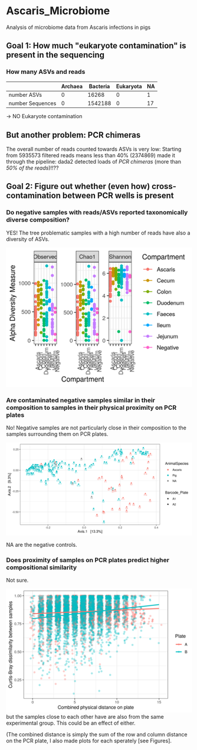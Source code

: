 # Ascaris_Microbiome
Analysis of microbiome data from Ascaris infections in pigs

## Goal 1: How much "eukaryote contamination" is present in the sequencing 

### How many ASVs and reads

|    |Archaea   | Bacteria  |Eukaryota   |  NA |
|---|---|---|---|---|
|number ASVs   | 0  | 16268  |0   |1  |
|number Sequences   | 0  | 1542188  |0   | 17  |
                      
-> NO Eukaryote contamination

## But another problem:  PCR chimeras 

The overall number of reads counted towards ASVs is very low: Starting
from 5935573 filtered reads means less than 40% (2374869) made it
through the pipeline: dada2 detected loads of *PCR chimeras* (more than
*50% of the reads*)!!??

## Goal 2: Figure out whether (even how) cross-contamination between PCR wells is present 

### Do negative samples with reads/ASVs reported taxonomically diverse composition?

YES! The tree problematic samples with a high number of reads have
also a diversity of ASVs.

![See this figure](https://github.com/VictorHJD/Ascaris_Microbiome/blob/master/Figures/Alphadiv_PCoA.png)

### Are contaminated negative samples similar in their composition to samples in their physical proximity on PCR plates

No! Negative samples are not particularly close in their composition to the samples surrounding them on PCR plates. 
 
![See this figure](https://github.com/VictorHJD/Ascaris_Microbiome/blob/master/Figures/Betadiv_PCoA_label.png)

NA are the negative controls.

### Does proximity of samples on PCR plates predict higher compositional similarity

Not sure. 

![This seems to suggest,](https://github.com/VictorHJD/Ascaris_Microbiome/blob/master/Figures/CombiPCR_vs_bray.png) but the samples close to each other have are also from the same experimental group. This could be an effect of either. 

(The combined distance is simply the sum of the row and column distance on the PCR plate, I also made plots for each sperately [see Figures]. 








